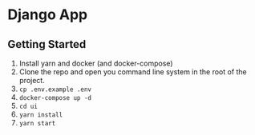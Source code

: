 # Django App
## Getting Started

1. Install yarn and docker (and docker-compose)
2. Clone the repo and open you command line system in the root of the project.
3. `cp .env.example .env`
4. `docker-compose up -d`
5. `cd ui`
6. `yarn install`
7. `yarn start`
